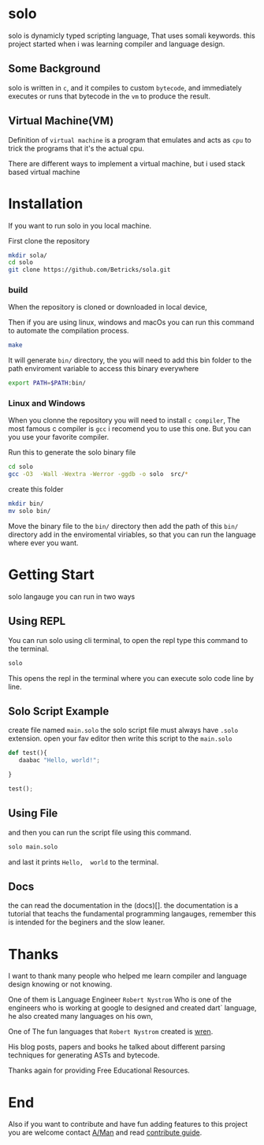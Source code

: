 # solo

solo is dynamicly typed scripting language,
That uses somali keywords.
this project started when i was learning compiler and language design.


## Some Background

solo is written in `c`, and it compiles to custom `bytecode`,
and immediately executes or runs that bytecode 
in the `vm` to produce the result.



## Virtual Machine(VM)

Definition of `virtual machine` is a program that emulates 
and acts as `cpu` to trick the programs that it's the actual cpu.

There are different ways to implement a virtual machine,
but i used stack based virtual machine 



# Installation

If you want to run solo in you local machine.

First clone the repository

```sh
mkdir sola/
cd solo
git clone https://github.com/Betricks/sola.git
```


### build

When the repository is cloned or downloaded in local device, 

Then if you are using linux, windows  and macOs  you can run this command to automate the compilation process.

```sh
make
```

It will generate `bin/`  directory,
the you will need to add this bin folder to the path enviroment variable to access this binary everywhere

```sh
export PATH=$PATH:bin/
```

### Linux and Windows 

When you clonne the repository you will need to install `c compiler`,
The most famous c compiler is `gcc` i recomend you to use this one.
But you can you use your favorite compiler.

Run this to generate the solo binary file

```sh
cd solo
gcc -O3  -Wall -Wextra -Werror -ggdb -o solo  src/*
```

create this folder

```sh
mkdir bin/
mv solo bin/
```

Move the binary file to the `bin/` directory
then add the path of this `bin/` directory add in the enviromental viriables, so that you can run the language where ever you want.


# Getting Start

solo langauge you can run in two ways 


## Using REPL

You can run solo using cli terminal, 
to open the repl type this command to the terminal.

```sh
solo
```

This opens the repl in the terminal where you can execute solo code line by line.

## Solo Script Example

create file named `main.solo` the solo script file must always have `.solo` extension.
open your fav editor then write this script to the `main.solo`

```py
def test(){
   daabac "Hello, world!";

}

test();

```

## Using File


and then  you can run the script file using this command.

```sh
solo main.solo
```

and last it prints `Hello,  world` to the terminal.



## Docs

the can read the documentation in the (docs)[].
the documentation is a tutorial that teachs the fundamental programming langauges, remember this is intended for the beginers and the slow leaner.




# Thanks 

I want to thank many people who helped me learn compiler and language design knowing or not knowing.

One of them is Language Engineer ``Robert Nystrom`` Who is one of the  engineers who is working at google to designed and created dart` language, he also created many languages on his own, 

One of The fun languages that  ``Robert Nystrom`` created is [wren](https://wren.io/).

His blog posts, papers and books he talked about different parsing techniques for generating ASTs and bytecode.

Thanks again for providing Free Educational Resources.



# End

Also if you want to contribute and have fun adding features to this
project you are welcome  contact [A/Man](https://wa.link/0gaepx)
and read [contribute guide](./CONTRIBUTING.md).
